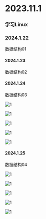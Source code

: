 # 2023.11.1

### 学习Linux

### 2024.1.22

数据结构01

#### 2024.1.23

数据结构02

#### 2024.1.24

数据结构03

![1](./011.jpg)

![1](./012.jpg)

![1](./013.jpg)

![1](./014.jpg)

![1](./015.jpg)

#### 2024.1.25

数据结构04

![1](./016.jpg)

![1](./017.jpg)

![1](./018.jpg)

![1](./019.jpg)

![1](./020.jpg)

